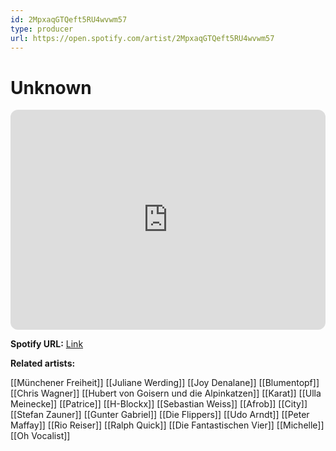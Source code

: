 ```yaml
---
id: 2MpxaqGTQeft5RU4wvwm57
type: producer
url: https://open.spotify.com/artist/2MpxaqGTQeft5RU4wvwm57
---
```

# Unknown

<iframe style="border-radius:12px" src="https://open.spotify.com/embed/artist/2MpxaqGTQeft5RU4wvwm57" width="100%" height="352" frameBorder="0" allowfullscreen="" allow="autoplay; clipboard-write; encrypted-media; fullscreen; picture-in-picture" loading="lazy"></iframe>

**Spotify URL:** [Link](https://open.spotify.com/artist/2MpxaqGTQeft5RU4wvwm57)

**Related artists:**

[[Münchener Freiheit]]
[[Juliane Werding]]
[[Joy Denalane]]
[[Blumentopf]]
[[Chris Wagner]]
[[Hubert von Goisern und die Alpinkatzen]]
[[Karat]]
[[Ulla Meinecke]]
[[Patrice]]
[[H-Blockx]]
[[Sebastian Weiss]]
[[Afrob]]
[[City]]
[[Stefan Zauner]]
[[Gunter Gabriel]]
[[Die Flippers]]
[[Udo Arndt]]
[[Peter Maffay]]
[[Rio Reiser]]
[[Ralph Quick]]
[[Die Fantastischen Vier]]
[[Michelle]]
[[Oh Vocalist]]

